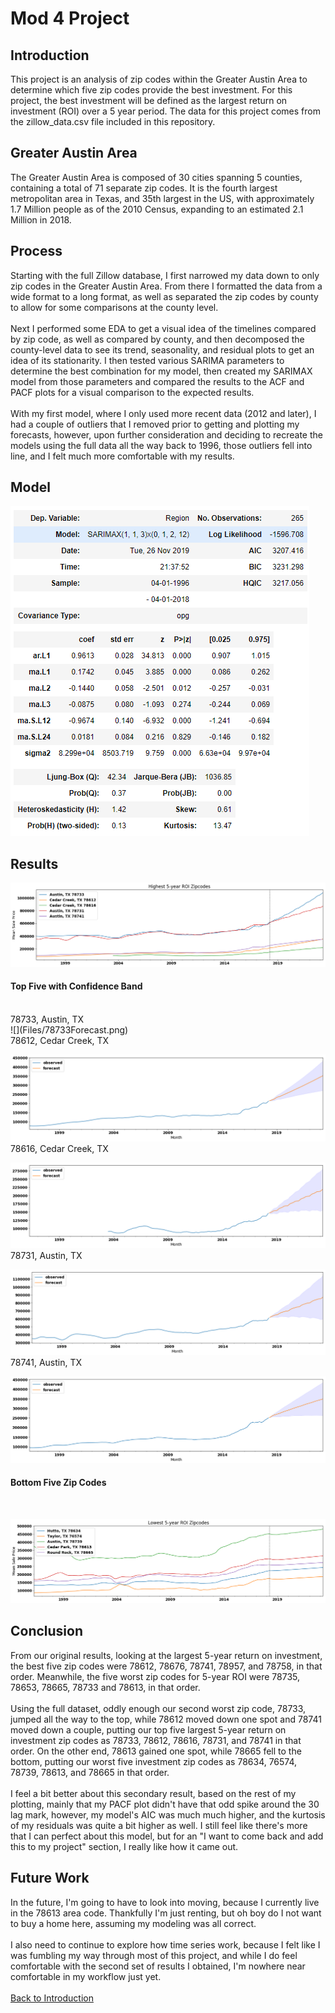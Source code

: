 # Mod 4 Project

<a id="Introduction"></a>
## Introduction
This project is an analysis of zip codes within the Greater Austin Area to determine which five zip codes provide the best investment. For this project, the best investment will be defined as the largest return on investment (ROI) over a 5 year period. The data for this project comes from the zillow_data.csv file included in this repository.
<br>

## Greater Austin Area
The Greater Austin Area is composed of 30 cities spanning 5 counties, containing a total of 71 separate zip codes. It is the fourth largest metropolitan area in Texas, and 35th largest in the US, with approximately 1.7 Million people as of the 2010 Census, expanding to an estimated 2.1 Million in 2018.
<br>

## Process
Starting with the full Zillow database, I first narrowed my data down to only zip codes in the Greater Austin Area. From there I formatted the data from a wide format to a long format, as well as separated the zip codes by county to allow for some comparisons at the county level.
<br>
<br>
Next I performed some EDA to get a visual idea of the timelines compared by zip code, as well as compared by county, and then decomposed the county-level data to see its trend, seasonality, and residual plots to get an idea of its stationarity. I then tested various SARIMA parameters to determine the best combination for my model, then created my SARIMAX model from those parameters and compared the results to the ACF and PACF plots for a visual comparison to the expected results.
<br>
<br>
With my first model, where I only used more recent data (2012 and later), I had a couple of outliers that I removed prior to getting and plotting my forecasts, however, upon further consideration and deciding to recreate the models using the full data all the way back to 1996, those outliers fell into line, and I felt much more comfortable with my results.
<br>

## Model

![](Files/2ndModel.PNG)
<br>


## Results

![](Files/2ndTop5yrROI.png)

#### Top Five with Confidence Band
<br>
78733, Austin, TX
<br>
![](Files/78733Forecast.png)
<br>
78612, Cedar Creek, TX

![](Files/78612Forecast.png)
<br>
78616, Cedar Creek, TX

![](Files/78616Forecast.png)
<br>
78731, Austin, TX

![](Files/78731Forecast.png)
<br>
78741, Austin, TX

![](Files/78741Forecast.png)
<br>

#### Bottom Five Zip Codes
<br>

![](Files/2ndBottom5yrROI.png)
<br>

## Conclusion
From our original results, looking at the largest 5-year return on investment, the best five zip codes were 78612, 78676, 78741, 78957, and 78758, in that order. Meanwhile, the five worst zip codes for 5-year ROI were 78735, 78653, 78665, 78733 and 78613, in that order.
<br>
<br>
Using the full dataset, oddly enough our second worst zip code, 78733, jumped all the way to the top, while 78612 moved down one spot and 78741 moved down a couple, putting our top five largest 5-year return on investment zip codes as 78733, 78612, 78616, 78731, and 78741 in that order. On the other end, 78613 gained one spot, while 78665 fell to the bottom, putting our worst five investment zip codes as 78634, 76574, 78739, 78613, and 78665 in that order.
<br>
<br>
I feel a bit better about this secondary result, based on the rest of my plotting, mainly that my PACF plot didn't have that odd spike around the 30 lag mark, however, my model's AIC was much much higher, and the kurtosis of my residuals was quite a bit higher as well. I still feel like there's more that I can perfect about this model, but for an "I want to come back and add this to my project" section, I really like how it came out.

## Future Work
In the future, I'm going to have to look into moving, because I currently live in the 78613 area code. Thankfully I'm just renting, but oh boy do I not want to buy a home here, assuming my modeling was all correct.
<br>
<br>
I also need to continue to explore how time series work, because I felt like I was fumbling my way through most of this project, and while I do feel comfortable with the second set of results I obtained, I'm nowhere near comfortable in my workflow just yet.
<br>
<br>
[Back to Introduction](#Introduction)
